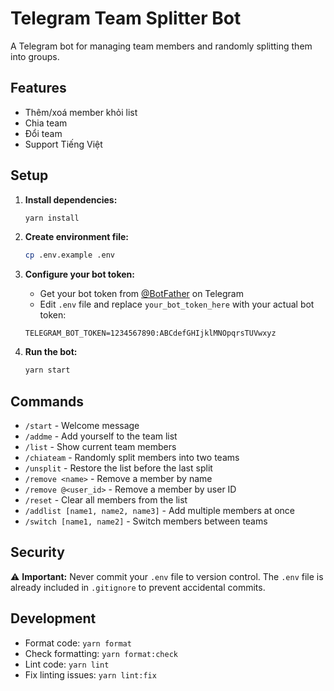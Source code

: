 # Telegram Team Splitter Bot

A Telegram bot for managing team members and randomly splitting them into groups.

## Features

- Thêm/xoá member khỏi list
- Chia team
- Đổi team
- Support Tiếng Việt

## Setup

1. **Install dependencies:**

   ```bash
   yarn install
   ```

2. **Create environment file:**

   ```bash
   cp .env.example .env
   ```

3. **Configure your bot token:**
   - Get your bot token from [@BotFather](https://t.me/botfather) on Telegram
   - Edit `.env` file and replace `your_bot_token_here` with your actual bot token:

   ```
   TELEGRAM_BOT_TOKEN=1234567890:ABCdefGHIjklMNOpqrsTUVwxyz
   ```

4. **Run the bot:**
   ```bash
   yarn start
   ```

## Commands

- `/start` - Welcome message
- `/addme` - Add yourself to the team list
- `/list` - Show current team members
- `/chiateam` - Randomly split members into two teams
- `/unsplit` - Restore the list before the last split
- `/remove <name>` - Remove a member by name
- `/remove @<user_id>` - Remove a member by user ID
- `/reset` - Clear all members from the list
- `/addlist [name1, name2, name3]` - Add multiple members at once
- `/switch [name1, name2]` - Switch members between teams

## Security

⚠️ **Important:** Never commit your `.env` file to version control. The `.env` file is already included in `.gitignore` to prevent accidental commits.

## Development

- Format code: `yarn format`
- Check formatting: `yarn format:check`
- Lint code: `yarn lint`
- Fix linting issues: `yarn lint:fix`
